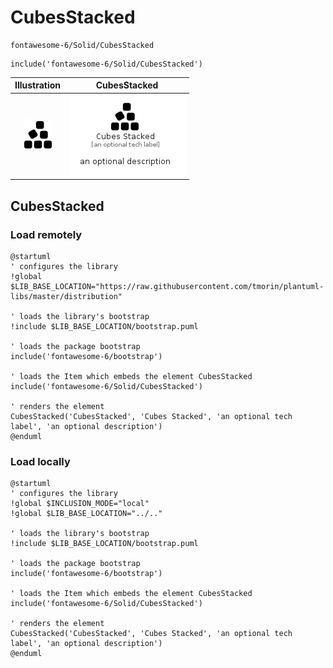 # CubesStacked


```text
fontawesome-6/Solid/CubesStacked
```

```text
include('fontawesome-6/Solid/CubesStacked')
```



| Illustration | CubesStacked |
| :---: | :---: |
| ![illustration for Illustration](../../fontawesome-6/Solid/CubesStacked.png) | ![illustration for CubesStacked](../../fontawesome-6/Solid/CubesStacked.Local.png) |




## CubesStacked

### Load remotely
```plantuml
@startuml
' configures the library
!global $LIB_BASE_LOCATION="https://raw.githubusercontent.com/tmorin/plantuml-libs/master/distribution"

' loads the library's bootstrap
!include $LIB_BASE_LOCATION/bootstrap.puml

' loads the package bootstrap
include('fontawesome-6/bootstrap')

' loads the Item which embeds the element CubesStacked
include('fontawesome-6/Solid/CubesStacked')

' renders the element
CubesStacked('CubesStacked', 'Cubes Stacked', 'an optional tech label', 'an optional description')
@enduml
```

### Load locally
```plantuml
@startuml
' configures the library
!global $INCLUSION_MODE="local"
!global $LIB_BASE_LOCATION="../.."

' loads the library's bootstrap
!include $LIB_BASE_LOCATION/bootstrap.puml

' loads the package bootstrap
include('fontawesome-6/bootstrap')

' loads the Item which embeds the element CubesStacked
include('fontawesome-6/Solid/CubesStacked')

' renders the element
CubesStacked('CubesStacked', 'Cubes Stacked', 'an optional tech label', 'an optional description')
@enduml
```

